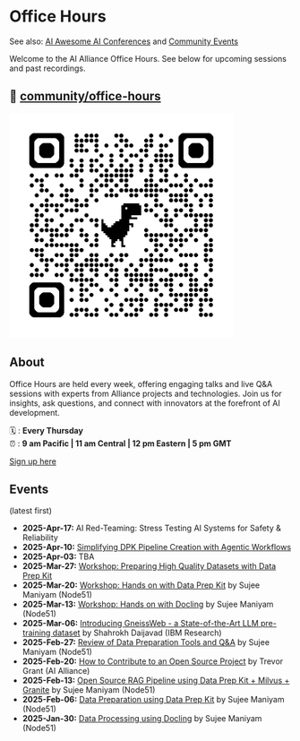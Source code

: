 # Office Hours

See also: [AI Awesome AI Conferences](../events/awesome-ai-conferences.md) and [Community Events](../events/readme.md)

Welcome to the AI Alliance Office Hours. See below for upcoming sessions and past recordings. 

## 🔗 [community/office-hours](https://github.com/The-AI-Alliance/community/edit/main/online/office-hours.md)

<img src="https://github.com/The-AI-Alliance/office-hours/raw/main/assets/qrcode_the-ai-alliance.github.io.png" width="400px">

## About

Office Hours are held every week, offering engaging talks and live Q&A sessions with experts from Alliance projects and technologies. Join us for insights, ask questions, and connect with innovators at the forefront of AI development.

🗓️ : **Every Thursday**  
⏰ : **9 am Pacific | 11 am Central | 12 pm Eastern | 5 pm GMT**

[Sign up here](https://www.meetup.com/ibm-developer-sf-bay-area-meetup) 

## Events

(latest first)

- **2025-Apr-17:** AI Red-Teaming: Stress Testing AI Systems for Safety & Reliability
- **2025-Apr-10:** [Simplifying DPK Pipeline Creation with Agentic Workflows](events/2025-04-10__dpk-pipeline-with-agentic-workflows.md)
- **2025-Apr-03:** TBA
- **2025-Mar-27:** [Workshop: Preparing High Quality Datasets with Data Prep Kit](events/2025-03-27__high-quality-dataset-with-dpk.md)
- **2025-Mar-20:** [Workshop: Hands on with Data Prep Kit](events/2025-03-20__data-prep-kit-hands-on.md) by Sujee Maniyam (Node51)
- **2025-Mar-13:** [Workshop: Hands on with Docling](events/2025-03-13__docling-hands-on.md) by Sujee Maniyam (Node51)
- **2025-Mar-06:** [Introducing GneissWeb -  a State-of-the-Art LLM pre-training dataset](events/2025-03-06__gneissweb.md) by Shahrokh Daijavad (IBM Research)
- **2025-Feb-27:** [Review of Data Preparation Tools and Q&A](events/2025-02-27__data-prep-review.md) by Sujee Maniyam (Node51)
- **2025-Feb-20:** [How to Contribute to an Open Source Project](events/2025-02-20__contributing-open-source.md) by Trevor Grant (AI Alliance)
- **2025-Feb-13:** [Open Source RAG Pipeline using Data Prep Kit + Milvus + Granite](events/2025-02-13__RAG-dataprepkit-milvus-granite.md) by Sujee Maniyam (Node51)
- **2025-Feb-06:** [Data Preparation using Data Prep Kit](events/2025-02-06__data-prep-kit.md) by Sujee Maniyam (Node51)
- **2025-Jan-30:** [Data Processing using Docling](events/2025-01-30__docling.md) by Sujee Maniyam (Node51)

 



